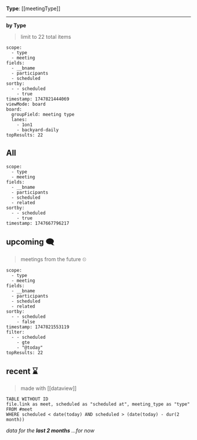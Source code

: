 **Type**: [[meetingType]]
___

**by Type**
> limit to 22 total items

```set
scope:
  - type
  - meeting
fields:
  - __bname
  - participants
  - scheduled
sortby:
  - - scheduled
    - true
timestamp: 1747821444069
viewMode: board
board:
  groupField: meeting type
  lanes:
    - 1on1
    - backyard-daily
topResults: 22

```

## All

```set
scope:
  - type
  - meeting
fields:
  - __bname
  - participants
  - scheduled
  - related
sortby:
  - - scheduled
    - true
timestamp: 1747667796217

```

## upcoming 🗨
> meetings from the future ⏲

```set
scope:
  - type
  - meeting
fields:
  - __bname
  - participants
  - scheduled
  - related
sortby:
  - - scheduled
    - false
timestamp: 1747821553119
filter:
  - - scheduled
    - gte
    - "@today"
topResults: 22

```
 
 ## recent ⌛
> made with [[dataview]]

```dataview
TABLE WITHOUT ID
file.link as meet, scheduled as "scheduled at", meeting_type as "type"
FROM #meet 
WHERE scheduled < date(today) AND scheduled > (date(today) - dur(2 month))
```
*data for the **last 2 months** ...for now*
